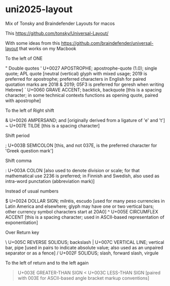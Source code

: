 # uni2025-layout
Mix of Tonsky and Braindefender Layouts for macos

This https://github.com/tonsky/Universal-Layout/

With some ideas from this https://github.com/braindefender/universal-layout that works on my Macbook

To the left of ONE

" Double quotes
' U+0027 APOSTROPHE; apostrophe-quote (1.0); single quote; APL quote [neutral (vertical) glyph with mixed usage; 2019 is preferred for apostrophe; preferred characters in English for paired quotation marks are 2018 & 2019; 05F3 is preferred for geresh when writing Hebrew]
` U+0060 GRAVE ACCENT; backtick, backquote [this is a spacing character; in some technical contexts functions as opening quote, paired with apostrophe]

To the left of Right shift 

& U+0026 AMPERSAND; and [originally derived from a ligature of 'e' and 't']
~ U+007E TILDE [this is a spacing character]

Shift period

; U+003B SEMICOLON [this, and not 037E, is the preferred character for 'Greek question mark']

Shift comma

: U+003A COLON [also used to denote division or scale; for that mathematical use 2236 is preferred; in Finnish and Swedish, also used as intra-word punctation (abbreviation mark)]

Instead of usual numbers

$ U+0024 DOLLAR SIGN; milréis, escudo [used for many peso currencies in Latin America and elsewhere; glyph may have one or two vertical bars; other currency symbol characters start at 20A0]
^ U+005E CIRCUMFLEX ACCENT [this is a spacing character; used in ASCII-based representation of exponentiation]

Over Return key

\ U+005C REVERSE SOLIDUS; backslash
| U+007C VERTICAL LINE; vertical bar, pipe [used in pairs to indicate absolute value; also used as an unpaired separator or as a fence]
/ U+002F SOLIDUS; slash, forward slash, virgule

To the left of return and to the left again

> U+003E GREATER-THAN SIGN
<  U+003C LESS-THAN SIGN [paired with 003E for ASCII-based angle bracket markup conventions]
